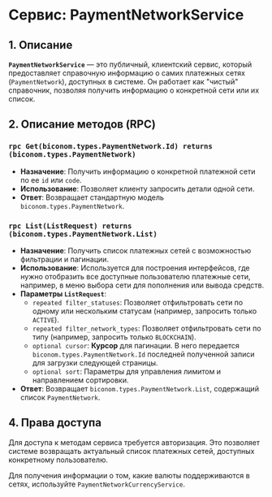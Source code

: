 # Сервис: PaymentNetworkService

## 1. Описание

**`PaymentNetworkService`** — это публичный, клиентский сервис, который предоставляет справочную информацию о самих платежных сетях (`PaymentNetwork`), доступных в системе. Он работает как "чистый" справочник, позволяя получить информацию о конкретной сети или их список.

## 2. Описание методов (RPC)

### `rpc Get(biconom.types.PaymentNetwork.Id) returns (biconom.types.PaymentNetwork)`
- **Назначение**: Получить информацию о конкретной платежной сети по ее `id` или `code`.
- **Использование**: Позволяет клиенту запросить детали одной сети.
- **Ответ**: Возвращает стандартную модель `biconom.types.PaymentNetwork`.

### `rpc List(ListRequest) returns (biconom.types.PaymentNetwork.List)`
- **Назначение**: Получить список платежных сетей с возможностью фильтрации и пагинации.
- **Использование**: Используется для построения интерфейсов, где нужно отобразить все доступные пользователю платежные сети, например, в меню выбора сети для пополнения или вывода средств.
- **Параметры `ListRequest`**:
  - `repeated filter_statuses`: Позволяет отфильтровать сети по одному или нескольким статусам (например, запросить только `ACTIVE`).
  - `repeated filter_network_types`: Позволяет отфильтровать сети по типу (например, запросить только `BLOCKCHAIN`).
  - `optional cursor`: **Курсор** для пагинации. В него передается `biconom.types.PaymentNetwork.Id` последней полученной записи для загрузки следующей страницы.
  - `optional sort`: Параметры для управления лимитом и направлением сортировки.
- **Ответ**: Возвращает `biconom.types.PaymentNetwork.List`, содержащий список `PaymentNetwork`.

## 4. Права доступа

Для доступа к методам сервиса требуется авторизация. Это позволяет системе возвращать актуальный список платежных сетей, доступных конкретному пользователю.

Для получения информации о том, какие валюты поддерживаются в сетях, используйте `PaymentNetworkCurrencyService`.